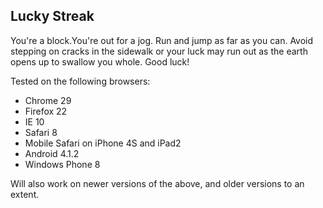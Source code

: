 ## Lucky Streak

You're a block.You're out for a jog. Run and jump as far as you can. Avoid stepping on cracks in the sidewalk or your luck may run out as the earth opens up to swallow you whole. Good luck!

Tested on the following browsers:
- Chrome 29
- Firefox 22
- IE 10
- Safari 8
- Mobile Safari on iPhone 4S and iPad2
- Android 4.1.2
- Windows Phone 8

Will also work on newer versions of the above, and older versions to an extent.


